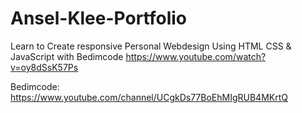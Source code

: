 # Ansel-Klee-Portfolio
Learn to Create responsive Personal Webdesign Using HTML CSS &amp; JavaScript with Bedimcode
https://www.youtube.com/watch?v=oy8dSsK57Ps

Bedimcode: https://www.youtube.com/channel/UCgkDs77BoEhMIgRUB4MKrtQ
